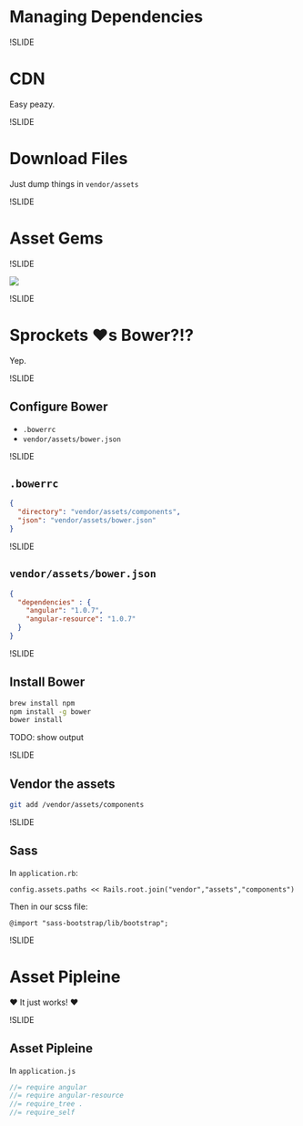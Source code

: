 # Managing Dependencies

!SLIDE

# CDN

Easy peazy.

!SLIDE

# Download Files

Just dump things in `vendor/assets`

!SLIDE

# Asset Gems

!SLIDE

<img src="/bower-full.png" class="fullscreen" />

!SLIDE

# Sprockets ❤s Bower?!?
Yep.

!SLIDE

## Configure Bower
* `.bowerrc`
* `vendor/assets/bower.json`

!SLIDE

## `.bowerrc`

```json
{
  "directory": "vendor/assets/components",
  "json": "vendor/assets/bower.json"
}
```

!SLIDE

## `vendor/assets/bower.json`

```json
{
  "dependencies" : {
    "angular": "1.0.7",
    "angular-resource": "1.0.7"
  }
}
```

!SLIDE

## Install Bower

```bash
brew install npm
npm install -g bower
bower install
```

TODO: show output

!SLIDE

## Vendor the assets

```bash
git add /vendor/assets/components
```


!SLIDE

## Sass

In `application.rb`:

    config.assets.paths << Rails.root.join("vendor","assets","components")

Then in our scss file:

    @import "sass-bootstrap/lib/bootstrap";

!SLIDE

# Asset Pipleine

❤ It just works! ❤

!SLIDE

## Asset Pipleine

In `application.js`

```javascript
//= require angular
//= require angular-resource
//= require_tree .
//= require_self
```



